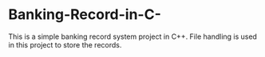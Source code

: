 # Banking-Record-in-C-
This is a simple banking record system project in C++. File handling is used in this project to store the records.
